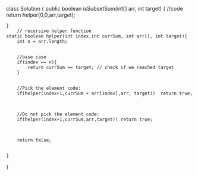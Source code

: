 class Solution {
    public boolean isSubsetSum(int[] arr, int target) {
        //code
        return helper(0,0,arr,target);
      
    }
        // recursive helper function
    static boolean helper(int index,int currSum, int arr[], int target){
        int n = arr.length;
        
        
        //base case
        if(index == n){
            return currSum == target; // check if we reached target
        }
        
        
        //Pick the element code:
        if(helper(index+1,currSum + arr[index],arr, target))  return true;
        
        
        
        //Do not pick the element code:
        if(helper(index+1,currSum,arr,target)) return true;
        
        
        
        return false;
        
        
    }
}
